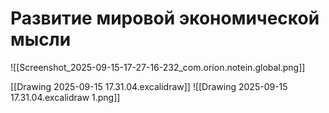 # Развитие мировой экономической мысли 

![[Screenshot_2025-09-15-17-27-16-232_com.orion.notein.global.png]]

[[Drawing 2025-09-15 17.31.04.excalidraw]]
![[Drawing 2025-09-15 17.31.04.excalidraw 1.png]]